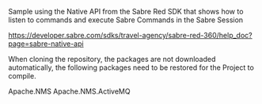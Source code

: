 Sample using the Native API from the Sabre Red SDK that shows how to listen to commands and execute Sabre Commands in the Sabre Session 

https://developer.sabre.com/sdks/travel-agency/sabre-red-360/help_doc?page=sabre-native-api


When cloning the repository, the packages are not downloaded automatically, the following packages need to be restored for the Project to compile.

Apache.NMS
Apache.NMS.ActiveMQ
